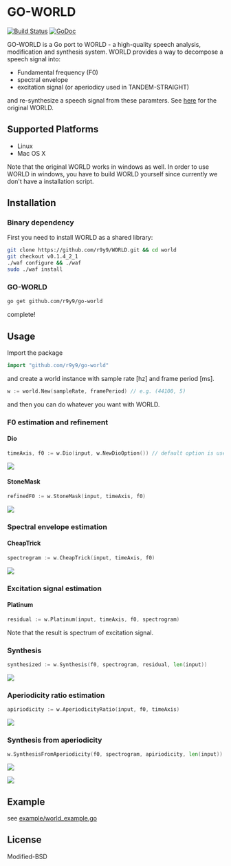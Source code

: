 # GO-WORLD

[![Build Status](https://travis-ci.org/r9y9/go-world.svg?branch=master)](https://travis-ci.org/r9y9/go-world)
[![GoDoc](https://godoc.org/github.com/r9y9/go-world?status.svg)](https://godoc.org/github.com/r9y9/go-world)

GO-WORLD is a Go port to WORLD - a high-quality speech analysis, modification and synthesis system. WORLD provides a way to decompose a speech signal into:

- Fundamental frequency (F0)
- spectral envelope
- excitation signal (or aperiodicy used in TANDEM-STRAIGHT)

and re-synthesize a speech signal from these paramters. See [here](http://ml.cs.yamanashi.ac.jp/world/english/index.html) for the original WORLD.

## Supported Platforms

- Linux
- Mac OS X

Note that the original WORLD works in windows as well. In order to use WORLD in windows, you have to build WORLD yourself since currently we don't have a installation script.

## Installation

### Binary dependency

First you need to install WORLD as a shared library:

```bash
git clone https://github.com/r9y9/WORLD.git && cd world
git checkout v0.1.4_2_1
./waf configure && ./waf
sudo ./waf install
```

### GO-WORLD

```bash
go get github.com/r9y9/go-world
```

complete!

## Usage

Import the package

```go
import "github.com/r9y9/go-world"
```

and create a world instance with sample rate [hz] and frame period [ms].

```go
w := world.New(sampleRate, framePeriod) // e.g. (44100, 5)
```

and then you can do whatever you want with WORLD.

### F0 estimation and refinement

#### Dio

```go
timeAxis, f0 := w.Dio(input, w.NewDioOption()) // default option is used
```

![](https://raw.githubusercontent.com/r9y9/WORLD.jl/master/examples/f0_by_dio.png)

#### StoneMask

```go
refinedF0 := w.StoneMask(input, timeAxis, f0)
```

![](https://raw.githubusercontent.com/r9y9/WORLD.jl/master/examples/f0_refinement.png)

### Spectral envelope estimation

#### CheapTrick

```go
spectrogram := w.CheapTrick(input, timeAxis, f0)
```

![](https://raw.githubusercontent.com/r9y9/WORLD.jl/master/examples/envelope_by_cheaptrick.png)

### Excitation signal estimation

#### Platinum

```go
residual := w.Platinum(input, timeAxis, f0, spectrogram)
```

Note that the result is spectrum of excitation signal.

### Synthesis

```go
synthesized := w.Synthesis(f0, spectrogram, residual, len(input))
```

![](https://raw.githubusercontent.com/r9y9/WORLD.jl/master/examples/synthesis.png)

### Aperiodicity ratio estimation

```go
apiriodicity := w.AperiodicityRatio(input, f0, timeAxis)
```

![](https://raw.githubusercontent.com/r9y9/WORLD.jl/master/examples/aperiodicity_ratio.png)

### Synthesis from aperiodicity

```go
w.SynthesisFromAperiodicity(f0, spectrogram, apiriodicity, len(input))
```

![](https://raw.githubusercontent.com/r9y9/WORLD.jl/master/examples/synthesis_from_aperiodicity.png)

![](examples/synthesis_from_aperiodicity.png)

## Example

see [example/world_example.go](example/world_example.go)

## License

Modified-BSD

